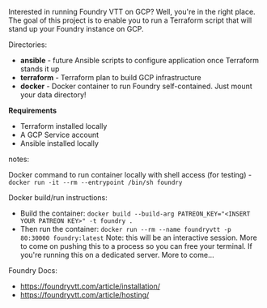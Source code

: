 Interested in running Foundry VTT on GCP? Well, you're in the right place. The goal of this project is to enable you to run a Terraform script that will stand up your Foundry instance on GCP.

Directories:

* **ansible** - future Ansible scripts to configure application once Terraform stands it up
* **terraform** - Terraform plan to build GCP infrastructure
* **docker** - Docker container to run Foundry self-contained. Just mount your data directory!

__Requirements__

* Terraform installed locally
* A GCP Service account
* Ansible installed locally

notes:

Docker command to run container locally with shell access (for testing) - `docker run -it --rm --entrypoint /bin/sh foundry`

Docker build/run instructions:

* Build the container: `docker build --build-arg PATREON_KEY="<INSERT YOUR PATREON KEY>" -t foundry .`
* Then run the container: `docker run --rm --name foundryvtt -p 80:30000 foundry:latest`
  Note: this will be an interactive session. More to come on pushing this to a process so you can free your terminal. If you're running this on a dedicated server. More to come...
  
Foundry Docs:
* https://foundryvtt.com/article/installation/
* https://foundryvtt.com/article/hosting/